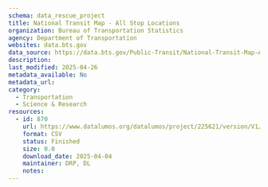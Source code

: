 ```yaml
---
schema: data_rescue_project 
title: National Transit Map - All Stop Locations
organization: Bureau of Transportation Statistics
agency: Department of Transportation
websites: data.bts.gov
data_source: https://data.bts.gov/Public-Transit/National-Transit-Map-All-Stop-Locations/39cr-5x89/about_data
description: 
last_modified: 2025-04-26
metadata_available: No
metadata_url: 
category:
  - Transportation 
  - Science & Research 
resources:
  - id: 870
    url: https://www.datalumos.org/datalumos/project/225621/version/V1/view
    format: CSV
    status: Finished
    size: 0.0
    download_date: 2025-04-04
    maintainer: DRP, DL
    notes: 
---
```

